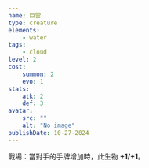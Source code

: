 ```yaml
---
name: 巨雲
type: creature
elements:
    - water
tags:
    - cloud
level: 2
cost:
    summon: 2
    evo: 1
stats:
    atk: 2
    def: 3
avatar:
    src: ""
    alt: "No image"
publishDate: 10-27-2024
---
```


戰場：當對手的手牌增加時，此生物 **+1/+1**。

